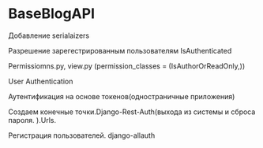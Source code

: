 # BaseBlogAPI


 Добавление serialaizers
 
 Разрешение зарегестрированным пользователям IsAuthenticated
 
 Permissiomns.py, view.py (permission_classes = (IsAuthorOrReadOnly,))
 
 User Authentication
 
 Аутентификация на основе токенов(одностраничные приложения)
 
 Создаем конечные точки.Django-Rest-Auth(выхода  из  системы  и  сброса  пароля. ).Urls.

 Регистрация пользователей. django-allauth
